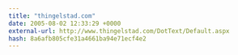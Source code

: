```yaml
---
title: "thingelstad.com"
date: 2005-08-02 12:33:29 +0000
external-url: http://www.thingelstad.com/DotText/Default.aspx
hash: 8a6afb805cfe31a4661ba94e71ecf4e2
---
```




